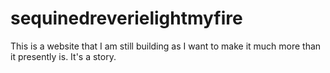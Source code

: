 # sequinedreverielightmyfire

This is a website that I am still building as I want to make it much more than it presently is.  It's a story.
